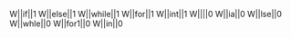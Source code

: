 W||if||1
W||else||1
W||while||1
W||for||1
W||int||1
W||||0
W||ia||0
W||lse||0
W||whle||0
W||for1||0
W||in||0
